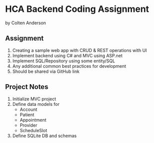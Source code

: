 # HCA Backend Coding Assignment #
by Colten Anderson

## Assignment ##
1. Creating a sample web app with CRUD & REST operations with UI
2. Implement backend using C# and MVC using ASP.net
3. Implement SQL/Repository using some entity/SQL
4. Any additional common best practices for development
5. Should be shared via GitHub link

## Project Notes ##
1. Initialize MVC project
2. Define data models for 
    - Account
    - Patient
    - Appointment
    - Provider
    - ScheduleSlot
3. Define SQLite DB and schemas